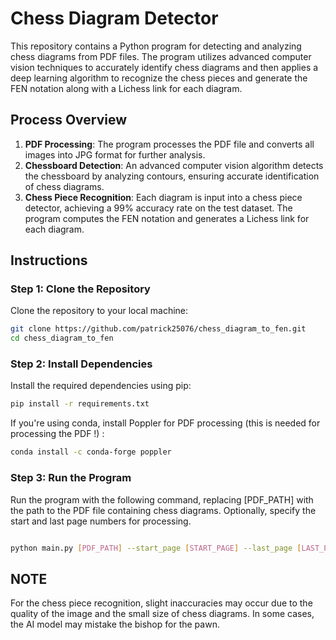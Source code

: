 # Chess Diagram Detector

This repository contains a Python program for detecting and analyzing chess diagrams from PDF files. The program utilizes advanced computer vision techniques to accurately identify chess diagrams and then applies a deep learning algorithm to recognize the chess pieces and generate the FEN notation along with a Lichess link for each diagram.

## Process Overview

1. **PDF Processing**: The program processes the PDF file and converts all images into JPG format for further analysis.
2. **Chessboard Detection**: An advanced computer vision algorithm detects the chessboard by analyzing contours, ensuring accurate identification of chess diagrams.
3. **Chess Piece Recognition**: Each diagram is input into a chess piece detector, achieving a 99% accuracy rate on the test dataset. The program computes the FEN notation and generates a Lichess link for each diagram.

## Instructions

### Step 1: Clone the Repository

Clone the repository to your local machine:

```bash
git clone https://github.com/patrick25076/chess_diagram_to_fen.git
cd chess_diagram_to_fen
```

### Step 2: Install Dependencies

Install the required dependencies using pip:

```bash
pip install -r requirements.txt
```

If you're using conda, install Poppler for PDF processing (this is needed for processing the PDF !) :

```bash
conda install -c conda-forge poppler
```

### Step 3: Run the Program

Run the program with the following command, replacing [PDF_PATH] with the path to the PDF file containing chess diagrams. Optionally, specify the start and last page numbers for processing.

```bash

python main.py [PDF_PATH] --start_page [START_PAGE] --last_page [LAST_PAGE]
```

## NOTE

For the chess piece recognition, slight inaccuracies may occur due to the quality of the image and the small size of chess diagrams. In some cases, the AI model may mistake the bishop for the pawn.

